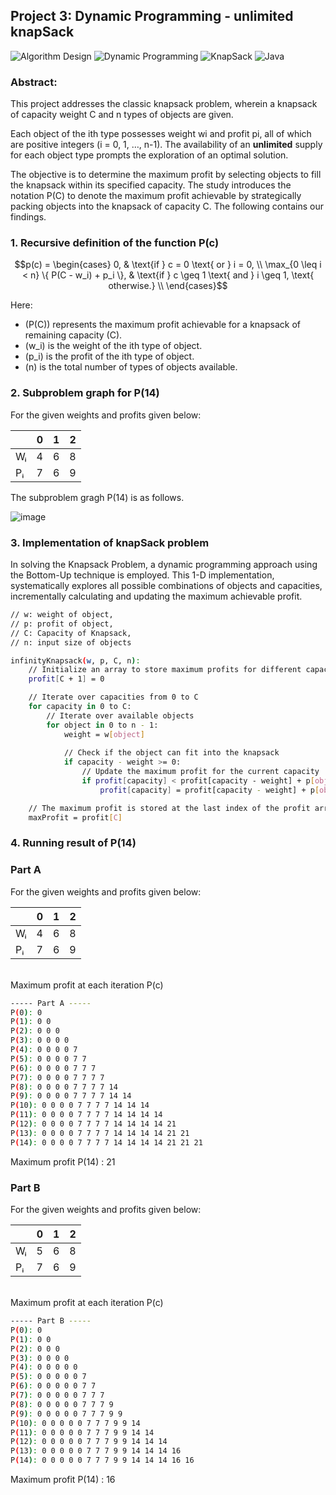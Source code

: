 ## Project 3: Dynamic Programming - **unlimited** knapSack 

![Algorithm Design](https://img.shields.io/badge/Algorithm_Design-8A2BE2?style=for-the-badge&logoColor=white)
![Dynamic Programming](https://img.shields.io/badge/Dynamic_Programming-4433D6?style=for-the-badge&logoColor=white)
![KnapSack](https://img.shields.io/badge/KnapSack-B1DE67?style=for-the-badge&logoColor=white)
![Java](https://img.shields.io/badge/java-%23ED8B00.svg?style=for-the-badge&logo=java&logoColor=white)

### Abstract:
This project addresses the classic knapsack problem, wherein a knapsack of capacity weight C and n types of objects are given.

Each object of the ith type possesses weight wi and profit pi, all of which are positive integers (i = 0, 1, …, n-1). The availability of an **unlimited** supply for each object type prompts the exploration of an optimal solution. 

The objective is to determine the maximum profit by selecting objects to fill the knapsack within its specified capacity. The study introduces the notation P(C) to denote the maximum profit achievable by strategically packing objects into the knapsack of capacity C. The following contains our findings.

### 1. Recursive definition of the function P(c)

```math
p(c) = \begin{cases}
  0, & \text{if } c = 0 \text{ or } i = 0, \\
   \max_{0 \leq i < n} \{ P(C - w_i) + p_i \}, & \text{if } c \geq 1 \text{ and } i \geq 1, \text{ otherwise.} \\
\end{cases}
```
Here:
- \(P(C)\) represents the maximum profit achievable for a knapsack of remaining capacity \(C\).
- \(w_i\) is the weight of the ith type of object.
- \(p_i\) is the profit of the ith type of object.
- \(n\) is the total number of types of objects available.

### 2. Subproblem graph for P(14)

For the given weights and profits given below:

|      | 0 |1 | 2 |
|------| --- | ---  | ---  | 
| Wᵢ   | 4 | 6 | 8 | 
| Pᵢ   | 7 | 6 | 9 |

The subproblem gragh P(14) is as follows. 

![image](https://github.com/J0JIng/SC2001-Algorithm-Analysis-/assets/111691710/e957b45e-8a08-49f5-a897-7f303b17c91e)


### 3. Implementation of knapSack problem

In solving the Knapsack Problem, a dynamic programming approach using the Bottom-Up technique is employed. This 1-D implementation, systematically explores all possible combinations of objects and capacities, incrementally calculating and updating the maximum achievable profit. 

```bash
// w: weight of object, 
// p: profit of object, 
// C: Capacity of Knapsack, 
// n: input size of objects

infinityKnapsack(w, p, C, n):
    // Initialize an array to store maximum profits for different capacities
    profit[C + 1] = 0

    // Iterate over capacities from 0 to C
    for capacity in 0 to C:
        // Iterate over available objects
        for object in 0 to n - 1:
            weight = w[object]
            
            // Check if the object can fit into the knapsack
            if capacity - weight >= 0:
                // Update the maximum profit for the current capacity
                if profit[capacity] < profit[capacity - weight] + p[object]:
                    profit[capacity] = profit[capacity - weight] + p[object]

    // The maximum profit is stored at the last index of the profit array
    maxProfit = profit[C]
   ```

### 4. Running result of P(14)

### Part A

For the given weights and profits given below:

|      | 0 |1 | 2 |
|------| --- | ---  | ---  | 
| Wᵢ   | 4 | 6 | 8 | 
| Pᵢ   | 7 | 6 | 9 |
<br />
Maximum profit at each iteration P(c)

```bash
----- Part A -----
P(0): 0 
P(1): 0 0
P(2): 0 0 0
P(3): 0 0 0 0
P(4): 0 0 0 0 7
P(5): 0 0 0 0 7 7
P(6): 0 0 0 0 7 7 7
P(7): 0 0 0 0 7 7 7 7
P(8): 0 0 0 0 7 7 7 7 14
P(9): 0 0 0 0 7 7 7 7 14 14
P(10): 0 0 0 0 7 7 7 7 14 14 14
P(11): 0 0 0 0 7 7 7 7 14 14 14 14
P(12): 0 0 0 0 7 7 7 7 14 14 14 14 21
P(13): 0 0 0 0 7 7 7 7 14 14 14 14 21 21
P(14): 0 0 0 0 7 7 7 7 14 14 14 14 21 21 21
```
Maximum profit P(14) : 21 

### Part B

For the given weights and profits given below:

|      | 0 |1 | 2 |
|------| --- | ---  | ---  | 
| Wᵢ   | 5 | 6 | 8 | 
| Pᵢ   | 7 | 6 | 9 |
<br />
Maximum profit at each iteration P(c)

```bash
----- Part B -----
P(0): 0
P(1): 0 0
P(2): 0 0 0
P(3): 0 0 0 0
P(4): 0 0 0 0 0 
P(5): 0 0 0 0 0 7
P(6): 0 0 0 0 0 7 7
P(7): 0 0 0 0 0 7 7 7
P(8): 0 0 0 0 0 7 7 7 9
P(9): 0 0 0 0 0 7 7 7 9 9
P(10): 0 0 0 0 0 7 7 7 9 9 14
P(11): 0 0 0 0 0 7 7 7 9 9 14 14
P(12): 0 0 0 0 0 7 7 7 9 9 14 14 14
P(13): 0 0 0 0 0 7 7 7 9 9 14 14 14 16
P(14): 0 0 0 0 0 7 7 7 9 9 14 14 14 16 16
```

Maximum profit P(14) : 16
